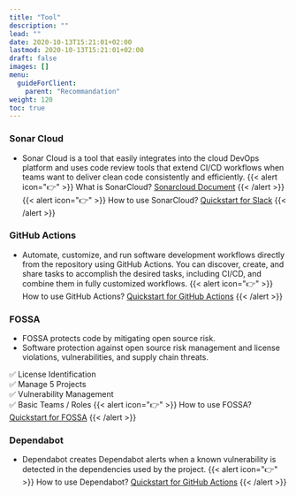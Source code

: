 ```yaml
---
title: "Tool"
description: ""
lead: ""
date: 2020-10-13T15:21:01+02:00
lastmod: 2020-10-13T15:21:01+02:00
draft: false
images: []
menu:
  guideForClient:
    parent: "Recommandation"
weight: 120
toc: true
---
```

### Sonar Cloud
- Sonar Cloud is a tool that easily integrates into the cloud DevOps platform and uses code review tools that extend CI/CD workflows when teams want to deliver clean code consistently and efficiently.
{{< alert icon="👉" >}} What is SonarCloud? [Sonarcloud Document](https://docs.sonarcloud.io/) {{< /alert >}}
{{< alert icon="👉" >}} How to use SonarCloud? [Quickstart for Slack](https://www.sonarsource.com/products/sonarcloud/?gads_campaign=SC-Hroi-Brand&gads_ad_group=SonarCloud&gads_keyword=sonarcloud&gclid=CjwKCAjw3dCnBhBCEiwAVvLcuw2gx3ghQq_AFOWEksB18wXgY-66606OoWOKfSpEnAmJ-RbUW-FAxRoC8P8QAvD_BwE) {{< /alert >}}

### GitHub Actions
- Automate, customize, and run software development workflows directly from the repository using GitHub Actions. You can discover, create, and share tasks to accomplish the desired tasks, including CI/CD, and combine them in fully customized workflows.
{{< alert icon="👉" >}} How to use GitHub Actions? [Quickstart for GitHub Actions](https://docs.github.com/en/actions/quickstart) {{< /alert >}}

### FOSSA
- FOSSA protects code by mitigating open source risk.
- Software protection against open source risk management and license violations, vulnerabilities, and supply chain threats.

✅ License Identification <br>
✅ Manage 5 Projects <br>
✅ Vulnerability Management <br>
✅ Basic Teams / Roles
{{< alert icon="👉" >}} How to use FOSSA? [Quickstart for FOSSA](https://docs.fossa.com/docs/getting-started) {{< /alert >}}

### Dependabot
- Dependabot creates Dependabot alerts when a known vulnerability is detected in the dependencies used by the project.
{{< alert icon="👉" >}} How to use Dependabot? [Quickstart for GitHub Actions](https://docs.github.com/ko/enterprise-server@3.6/code-security/dependabot/working-with-dependabot/automating-dependabot-with-github-actions) {{< /alert >}}